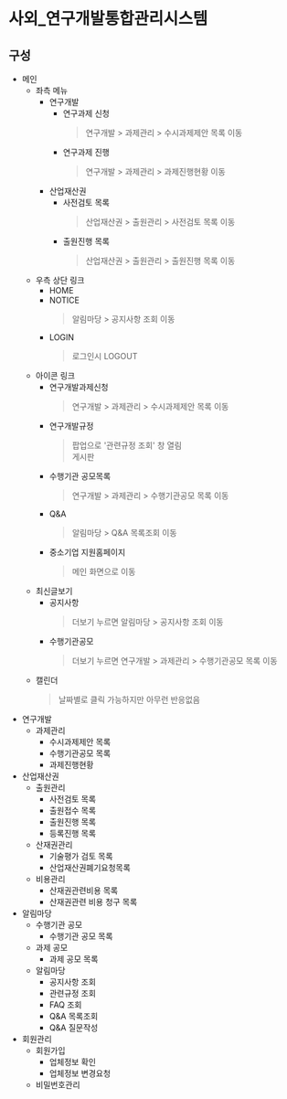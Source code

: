 # 사외_연구개발통합관리시스템

## 구성
- 메인
  - 좌측 메뉴
    - 연구개발
      - 연구과제 신청
        > 연구개발 > 과제관리 > 수시과제제안 목록 이동
      - 연구과제 진행
        > 연구개발 > 과제관리 > 과제진행현황 이동
    - 산업재산권
      - 사전검토 목록
        > 산업재산권 > 출원관리 > 사전검토 목록 이동
      - 출원진행 목록
        > 산업재산권 > 출원관리 > 출원진행 목록 이동
  - 우측 상단 링크
    - HOME
    - NOTICE
      > 알림마당 > 공지사항 조회 이동
    - LOGIN
      > 로그인시 LOGOUT
  - 아이콘 링크
    - 연구개발과제신청
      > 연구개발 > 과제관리 > 수시과제제안 목록 이동
    - 연구개발규정
      > 팝업으로 '관련규정 조회' 창 열림 <br />
      > 게시판
    - 수행기관 공모목록
      > 연구개발 > 과제관리 > 수행기관공모 목록 이동
    - Q&A
      > 알림마당 > Q&A 목록조회 이동
    - 중소기업 지원홈페이지
      > 메인 화면으로 이동
  - 최신글보기
    - 공지사항
      > 더보기 누르면 알림마당 > 공지사항 조회 이동
    - 수행기관공모
      > 더보기 누르면 연구개발 > 과제관리 > 수행기관공모 목록 이동
  - 캘린더
    > 날짜별로 클릭 가능하지만 아무런 반응없음
- 연구개발
  - 과제관리
    - 수시과제제안 목록
    - 수행기관공모 목록
    - 과제진행현황
- 산업재산권
  - 출원관리
    - 사전검토 목록
    - 출원접수 목록
    - 출원진행 목록
    - 등록진행 목록
  - 산재권관리
    - 기술평가 검토 목록
    - 산업재산권폐기요청목록
  - 비용관리
    - 산재권관련비용 목록
    - 산재권관련 비용 청구 목록
- 알림마당
  - 수행기관 공모
    - 수행기관 공모 목록
  - 과제 공모
    - 과제 공모 목록
  - 알림마당
    - 공지사항 조회
    - 관련규정 조회
    - FAQ 조회
    - Q&A 목록조회
    - Q&A 질문작성
- 회원관리
  - 회원가입
    - 업체정보 확인
    - 업체정보 변경요청
  - 비밀번호관리